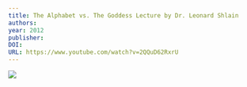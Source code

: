 ```yaml
---
title: The Alphabet vs. The Goddess Lecture by Dr. Leonard Shlain
authors: 
year: 2012
publisher: 
DOI: 
URL: https://www.youtube.com/watch?v=2QQuD62RxrU
---
```

![](https://www.youtube.com/watch?v=2QQuD62RxrU)

